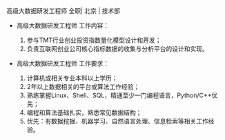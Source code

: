 高级大数据研发工程师 全职| 北京 | 技术部

* 高级大数据研发工程师 工作内容：

  1. 参与TMT行业创业投资指数量化模型设计和开发；  1. 负责互联网创业公司核心指标数据的收集与分析平台的设计和实现。
  

* 高级大数据研发工程师 工作要求：

  1. 计算机或相关专业本科以上学历；  1. 2年以上数据相关的平台或算法工作经验；  1. 熟练掌握Linux、Shell、SQL，精通至少一门编程语言，Python/C++优先；  1. 编程和算法基础扎实，熟悉常见数据结构；  1. 优先：有数据挖掘、机器学习、自然语言处理、信息检索等相关工作经验。

